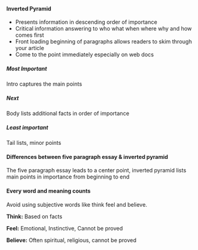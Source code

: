 
#### Inverted Pyramid
- Presents information in descending order of importance
- Critical information answering to who what when where why and how comes first
- Front loading beginning of paragraphs allows readers to skim through your article
- Come to the point immediately especially on web docs


##### Most Important
Intro captures the main points
##### Next
Body lists additional facts in order of importance
##### Least important
Tail lists, minor points


#### Differences between five paragraph essay & inverted pyramid
The five paragraph essay leads to a center point, inverted pyramid lists main points in importance from beginning to end

#### Every word and meaning counts
Avoid using subjective words like think feel and believe.

**Think:** Based on facts

**Feel:** Emotional, Instinctive, Cannot be proved

**Believe:** Often spiritual, religious, cannot be proved